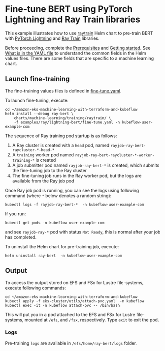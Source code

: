 # Fine-tune BERT using PyTorch Lightning and Ray Train libraries

This example illustrates how to use [raytrain](../../../charts/machine-learning/training/raytrain/) Helm chart to pre-train BERT with [PyTorch Lightning](https://github.com/Lightning-AI/pytorch-lightning) and [Ray Train](https://docs.ray.io/en/latest/train/train.html) libraries.

Before proceeding, complete the [Prerequisites](../../../README.md#prerequisites) and [Getting started](../../../README.md#getting-started). See [What is in the YAML file](../../../README.md#what-is-in-the-yaml-file) to understand the common fields in the Helm values files. There are some fields that are specific to a machine learning chart.

## Launch fine-training

The fine-training values files is defined in [fine-tune.yaml](fine-tune.yaml). 

To launch fine-tuning,  execute:

    cd ~/amazon-eks-machine-learning-with-terraform-and-kubeflow
    helm install --debug ray-bert \
        charts/machine-learning/training/raytrain/ \
        -f examples/ray/lightning-bert/fine-tune.yaml -n kubeflow-user-example-com

The sequence of Ray training pod startup is as follows:

1. A Ray cluster is created with a `head` pod, named `rayjob-ray-bert-raycluster-*-head-*` 
2. A `training` worker pod named `rayjob-ray-bert-raycluster-*-worker-training-*`  is created
3. A job submitter pod named `rayjob-ray-bert-*` is created, which submits the fine-tuning job to the Ray cluster
4. The fine-tuning job runs in the Ray worker pod, but the logs are available from the Ray job pod

Once Ray job pod is running, you can see the logs using following command (where `*` below denotes a random string):

    kubectl logs -f rayjob-ray-bert-*  -n kubeflow-user-example-com

If you run:

    kubectl get pods -n kubeflow-user-example-com

and see  `rayjob-ray-*` pod with status `Not Ready`, this is normal after your job has completed.

To uninstall the Helm chart for pre-training job, execute:

    helm uninstall ray-bert  -n kubeflow-user-example-com

## Output

To access the output stored on EFS and FSx for Lustre file-systems, execute following commands:

    cd ~/amazon-eks-machine-learning-with-terraform-and-kubeflow
    kubectl apply -f eks-cluster/utils/attach-pvc.yaml  -n kubeflow
    kubectl exec -it -n kubeflow attach-pvc -- /bin/bash

This will put you in a pod attached to the  EFS and FSx for Lustre file-systems, mounted at `/efs`, and `/fsx`, respectively. Type `exit` to exit the pod.

### Logs

Pre-training `logs` are available in `/efs/home/ray-bert/logs` folder. 